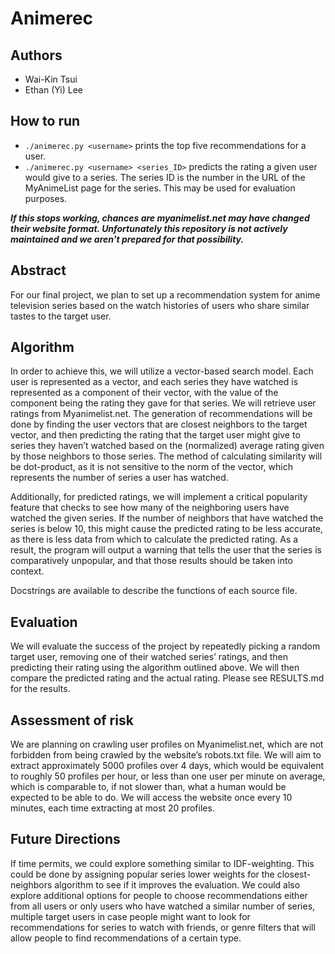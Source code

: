 # Animerec

## Authors

- Wai-Kin Tsui
- Ethan (Yi) Lee

## How to run

* `./animerec.py <username>` prints the top five recommendations for a user.
* `./animerec.py <username> <series_ID>` predicts the rating a given user would give to a series.
The series ID is the number in the URL of the MyAnimeList page for the series.
This may be used for evaluation purposes.

***If this stops working, chances are myanimelist.net may have changed their website format.
Unfortunately this repository is not actively maintained and we aren't prepared for that possibility.***

## Abstract

For our final project, we plan to set up a recommendation system for anime television series based on
the watch histories of users who share similar tastes to the target user.

## Algorithm

In order to achieve this, we will utilize a vector-based search model. Each user is represented as a
vector, and each series they have watched is represented as a component of their vector, with the value
of the component being the rating they gave for that series. We will retrieve user ratings from
Myanimelist.net. The generation of recommendations will be done by finding the user vectors that are
closest neighbors to the target vector, and then predicting the rating that the target user might give to
series they haven’t watched based on the (normalized) average rating given by those neighbors to those series.
The method of calculating similarity will be dot-product, as it is not sensitive to the norm of the
vector, which represents the number of series a user has watched.

Additionally, for predicted ratings, we will implement a critical popularity feature that checks to see
how many of the neighboring users have watched the given series. If the number of neighbors that have
watched the series is below 10, this might cause the predicted rating to be less accurate, as there is
less data from which to calculate the predicted rating. As a result, the program will output a warning
that tells the user that the series is comparatively unpopular, and that those results should be taken
into context.

Docstrings are available to describe the functions of each source file.

## Evaluation

We will evaluate the success of the project by repeatedly picking a random target user, removing one of
their watched series’ ratings, and then predicting their rating using the algorithm outlined above. We
will then compare the predicted rating and the actual rating. Please see RESULTS.md for the results.

## Assessment of risk

We are planning on crawling user profiles on Myanimelist.net, which are not forbidden from being
crawled by the website’s robots.txt file. We will aim to extract approximately 5000 profiles over 4 days,
which would be equivalent to roughly 50 profiles per hour, or less than one user per minute on average,
which is comparable to, if not slower than, what a human would be expected to be able to do. We will
access the website once every 10 minutes, each time extracting at most 20 profiles.

## Future Directions

If time permits, we could explore something similar to IDF-weighting. This could be done by
assigning popular series lower weights for the closest-neighbors algorithm to see if it improves the evaluation.
We could also explore additional options for people to choose recommendations either from all users or
only users who have watched a similar number of series, multiple target users in case people might
want to look for recommendations for series to watch with friends, or genre filters that will allow
people to find recommendations of a certain type.
